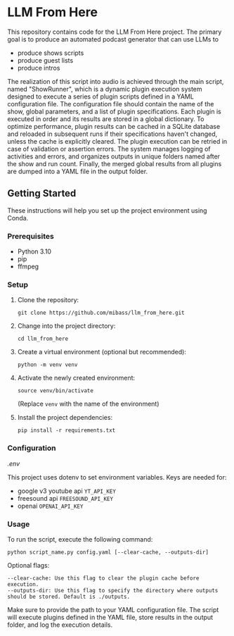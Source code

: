 

# LLM From Here

This repository contains code for the LLM From Here project.
The primary goal is to produce an automated podcast generator that can use LLMs to
- produce shows scripts
- produce guest lists
- produce intros

The realization of this script into audio is achieved through the main script, named "ShowRunner", which is a dynamic plugin execution system designed to execute a series of plugin scripts defined in a YAML configuration file. The configuration file should contain the name of the show, global parameters, and a list of plugin specifications. Each plugin is executed in order and its results are stored in a global dictionary. To optimize performance, plugin results can be cached in a SQLite database and reloaded in subsequent runs if their specifications haven't changed, unless the cache is explicitly cleared. The plugin execution can be retried in case of validation or assertion errors. The system manages logging of activities and errors, and organizes outputs in unique folders named after the show and run count. Finally, the merged global results from all plugins are dumped into a YAML file in the output folder.


## Getting Started

These instructions will help you set up the project environment using Conda.

### Prerequisites

- Python 3.10
- pip
- ffmpeg

### Setup

1. Clone the repository:

    ```
    git clone https://github.com/mibass/llm_from_here.git
    ```
1. Change into the project directory:
    ```
    cd llm_from_here
    ```
1. Create a virtual environment (optional but recommended):
    ```
    python -m venv venv
    ```

1. Activate the newly created environment:
    ```
    source venv/bin/activate
    ```
    (Replace `venv` with the name of the environment)

1. Install the project dependencies:
    ```
    pip install -r requirements.txt
    ```

### Configuration

*.env*

This project uses dotenv to set environment variables. Keys are needed for:
* google v3 youtube api `YT_API_KEY`
* freesound api `FREESOUND_API_KEY`
* openai `OPENAI_API_KEY`

### Usage

To run the script, execute the following command:

```python script_name.py config.yaml [--clear-cache, --outputs-dir]```

Optional flags:

    --clear-cache: Use this flag to clear the plugin cache before execution.
    --outputs-dir: Use this flag to specify the directory where outputs should be stored. Default is ./outputs.

Make sure to provide the path to your YAML configuration file. The script will execute plugins defined in the YAML file, store results in the output folder, and log the execution details.


